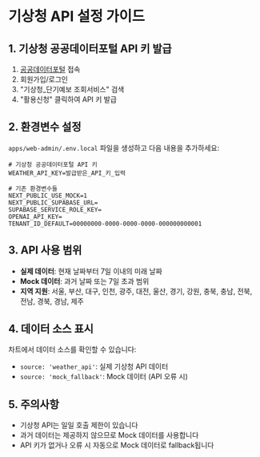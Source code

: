# 기상청 API 설정 가이드

## 1. 기상청 공공데이터포털 API 키 발급

1. [공공데이터포털](https://data.go.kr) 접속
2. 회원가입/로그인
3. "기상청_단기예보 조회서비스" 검색
4. "활용신청" 클릭하여 API 키 발급

## 2. 환경변수 설정

`apps/web-admin/.env.local` 파일을 생성하고 다음 내용을 추가하세요:

```env
# 기상청 공공데이터포털 API 키
WEATHER_API_KEY=발급받은_API_키_입력

# 기존 환경변수들
NEXT_PUBLIC_USE_MOCK=1
NEXT_PUBLIC_SUPABASE_URL=
SUPABASE_SERVICE_ROLE_KEY=
OPENAI_API_KEY=
TENANT_ID_DEFAULT=00000000-0000-0000-0000-000000000001
```

## 3. API 사용 범위

- **실제 데이터**: 현재 날짜부터 7일 이내의 미래 날짜
- **Mock 데이터**: 과거 날짜 또는 7일 초과 범위
- **지역 지원**: 서울, 부산, 대구, 인천, 광주, 대전, 울산, 경기, 강원, 충북, 충남, 전북, 전남, 경북, 경남, 제주

## 4. 데이터 소스 표시

차트에서 데이터 소스를 확인할 수 있습니다:
- `source: 'weather_api'`: 실제 기상청 API 데이터
- `source: 'mock_fallback'`: Mock 데이터 (API 오류 시)

## 5. 주의사항

- 기상청 API는 일일 호출 제한이 있습니다
- 과거 데이터는 제공하지 않으므로 Mock 데이터를 사용합니다
- API 키가 없거나 오류 시 자동으로 Mock 데이터로 fallback됩니다
